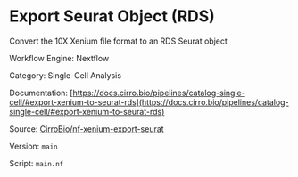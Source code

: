 # Export Seurat Object (RDS)

Convert the 10X Xenium file format to an RDS Seurat object


Workflow Engine: Nextflow


Category: Single-Cell Analysis


Documentation: [https://docs.cirro.bio/pipelines/catalog-single-cell/#export-xenium-to-seurat-rds](https://docs.cirro.bio/pipelines/catalog-single-cell/#export-xenium-to-seurat-rds)


Source: [CirroBio/nf-xenium-export-seurat](CirroBio/nf-xenium-export-seurat)


Version: `main`


Script: `main.nf`
